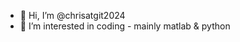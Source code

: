 - 👋 Hi, I’m @chrisatgit2024
- 👀 I’m interested in coding - mainly matlab & python

<!---
chrisatgit2024/chrisatgit2024 is a ✨ special ✨ repository because its `README.md` (this file) appears on your GitHub profile.
You can click the Preview link to take a look at your changes.
--->
